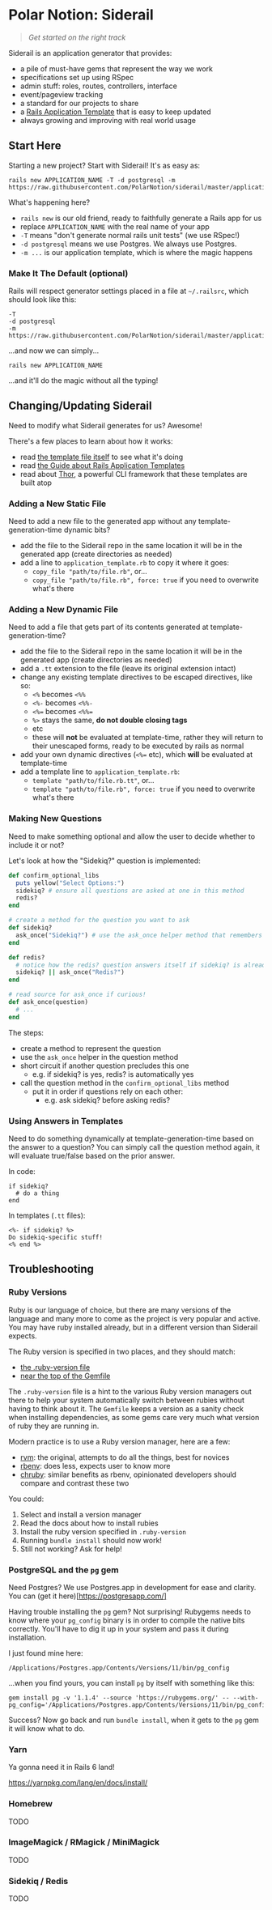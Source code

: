 # Polar Notion: Siderail

> _Get started on the right track_

Siderail is an application generator that provides:

- a pile of must-have gems that represent the way we work
- specifications set up using RSpec
- admin stuff: roles, routes, controllers, interface
- event/pageview tracking
- a standard for our projects to share
- a [Rails Application Template](https://guides.rubyonrails.org/rails_application_templates.html) that is easy to keep updated
- always growing and improving with real world usage

## Start Here

Starting a new project? Start with Siderail! It's as easy as:

```
rails new APPLICATION_NAME -T -d postgresql -m https://raw.githubusercontent.com/PolarNotion/siderail/master/application_template.rb
```

What's happening here?
- `rails new` is our old friend, ready to faithfully generate a Rails app for us
- replace `APPLICATION_NAME` with the real name of your app
- `-T` means "don't generate normal rails unit tests" (we use RSpec!)
- `-d postgresql` means we use Postgres. We always use Postgres.
- `-m ...` is our application template, which is where the magic happens

### Make It The Default (optional)

Rails will respect generator settings placed in a file at `~/.railsrc`, which should look like this:
```
-T
-d postgresql
-m https://raw.githubusercontent.com/PolarNotion/siderail/master/application_template.rb
```
...and now we can simply...
```
rails new APPLICATION_NAME
```
...and it'll do the magic without all the typing!


## Changing/Updating Siderail

Need to modify what Siderail generates for us? Awesome!

There's a few places to learn about how it works:
- read [the template file itself](https://github.com/PolarNotion/siderail/blob/master/application_template.rb) to see what it's doing
- read [the Guide about Rails Application Templates](https://guides.rubyonrails.org/rails_application_templates.html)
- read about [Thor](https://github.com/erikhuda/thor/wiki), a powerful CLI framework that these templates are built atop

### Adding a New Static File

Need to add a new file to the generated app without any template-generation-time dynamic bits?

- add the file to the Siderail repo in the same location it will be in the generated app (create directories as needed)
- add a line to `application_template.rb` to copy it where it goes:
  - `copy_file "path/to/file.rb"`, or...
  - `copy_file "path/to/file.rb", force: true` if you need to overwrite what's there

### Adding a New Dynamic File

Need to add a file that gets part of its contents generated at template-generation-time?

- add the file to the Siderail repo in the same location it will be in the generated app (create directories as needed)
- add a `.tt` extension to the file (leave its original extension intact)
- change any existing template directives to be escaped directives, like so:
  - `<%` becomes `<%%`
  - `<%-` becomes `<%%-`
  - `<%=` becomes `<%%=`
  - `%>` stays the same, **do not double closing tags**
  - etc
  - these will **not** be evaluated at template-time, rather they will return to their unescaped forms, ready to be executed by rails as normal
- add your own dynamic directives (`<%=` etc), which **will** be evaluated at template-time
- add a template line to `application_template.rb`:
  - `template "path/to/file.rb.tt"`, or...
  - `template "path/to/file.rb", force: true` if you need to overwrite what's there

### Making New Questions

Need to make something optional and allow the user to decide whether to include it or not?

Let's look at how the "Sidekiq?" question is implemented:

```ruby
def confirm_optional_libs
  puts yellow("Select Options:")
  sidekiq? # ensure all questions are asked at one in this method
  redis?
end

# create a method for the question you want to ask
def sidekiq?
  ask_once("Sidekiq?") # use the ask_once helper method that remembers the response
end

def redis?
  # notice how the redis? question answers itself if sidekiq? is already true
  sidekiq? || ask_once("Redis?")
end

# read source for ask_once if curious!
def ask_once(question)
  # ...
end
```

The steps:
- create a method to represent the question
- use the `ask_once` helper in the question method
- short circuit if another question precludes this one
  - e.g. if sidekiq? is yes, redis? is automatically yes
- call the question method in the `confirm_optional_libs` method
  - put it in order if questions rely on each other:
    - e.g. ask sidekiq? before asking redis?

### Using Answers in Templates

Need to do something dynamically at template-generation-time based on the answer to a question? You can simply call the question method again, it will evaluate true/false based on the prior answer.

In code:

```
if sidekiq?
  # do a thing
end
```

In templates (`.tt` files):

```
<%- if sidekiq? %>
Do sidekiq-specific stuff!
<% end %>
```

## Troubleshooting

### Ruby Versions

Ruby is our language of choice, but there are many versions of the language and many more to come as the project is very popular and active. You may have ruby installed already, but in a different version than Siderail expects.

The Ruby version is specified in two places, and they should match:
- [the .ruby-version file](https://github.com/PolarNotion/siderail/blob/master/.ruby-version)
- [near the top of the Gemfile](https://github.com/PolarNotion/siderail/blob/master/Gemfile)

The `.ruby-version` file is a hint to the various Ruby version managers out there to help your system automatically switch between rubies without having to think about it. The `Gemfile` keeps a version as a sanity check when installing dependencies, as some gems care very much what version of ruby they are running in.

Modern practice is to use a Ruby version manager, here are a few:
- [rvm](https://rvm.io/): the original, attempts to do all the things, best for novices
- [rbenv](https://github.com/rbenv/rbenv): does less, expects user to know more
- [chruby](https://github.com/postmodern/chruby): similar benefits as rbenv, opinionated developers should compare and contrast these two

You could:

1. Select and install a version manager
2. Read the docs about how to install rubies
3. Install the ruby version specified in `.ruby-version`
4. Running `bundle install` should now work!
5. Still not working? Ask for help!

### PostgreSQL and the `pg` gem

Need Postgres? We use Postgres.app in development for ease and clarity. You can (get it here)[https://postgresapp.com/]

Having trouble installing the `pg` gem? Not surprising! Rubygems needs to know where your `pg_config` binary is in order to compile the native bits correctly. You'll have to dig it up in your system and pass it during installation.

I just found mine here:

```
/Applications/Postgres.app/Contents/Versions/11/bin/pg_config
```

...when you find yours, you can install `pg` by itself with something like this:

```
gem install pg -v '1.1.4' --source 'https://rubygems.org/' -- --with-pg_config='/Applications/Postgres.app/Contents/Versions/11/bin/pg_config'
```

Success? Now go back and run `bundle install`, when it gets to the `pg` gem it will know what to do.

### Yarn

Ya gonna need it in Rails 6 land!

https://yarnpkg.com/lang/en/docs/install/

### Homebrew

TODO

### ImageMagick / RMagick / MiniMagick

TODO

### Sidekiq / Redis

TODO
